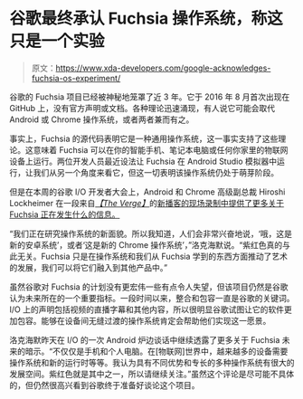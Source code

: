 # 谷歌最终承认 Fuchsia 操作系统，称这只是一个实验

> 原文：<https://www.xda-developers.com/google-acknowledges-fuchsia-os-experiment/>

谷歌的 Fuchsia 项目已经被神秘地笼罩了近 3 年。它于 2016 年 8 月首次出现在 GitHub 上，没有官方声明或文档。各种理论迅速涌现，有人说它可能会取代 Android 或 Chrome 操作系统，或者两者兼而有之。

事实上，Fuchsia 的源代码表明它是一种通用操作系统，这一事实支持了这些理论。这意味着 Fuchsia 可以在你的智能手机、笔记本电脑或任何你家里的物联网设备上运行。两位开发人员最近设法让 Fuchsia 在 Android Studio 模拟器中运行，让我们从另一个角度来看它，但这一切表明该操作系统仍处于萌芽阶段。

但是在本周的谷歌 I/O 开发者大会上，Android 和 Chrome 高级副总裁 Hiroshi Lockheimer 在一段来自[*【The Verge】*](https://www.theverge.com/2019/5/9/18563521/google-fuchsia-os-android-chrome-hiroshi-lockheimer-secrets-revealed)的[新播客的现场录制中提供了更多关于 Fuchsia 正在发生什么的信息。](https://www.theverge.com/2019/5/9/18563254/google-io-2019-pixel-3a-android-q-chromebook-nest-vergecast-live)

“我们正在研究操作系统的新面貌。所以我知道，人们会非常兴奋地说，‘哦，这是新的安卓系统’，或者‘这是新的 Chrome 操作系统’，”洛克海默说。“紫红色真的与此无关。Fuchsia 只是在操作系统和我们从 Fuchsia 学到的东西方面推动了艺术的发展，我们可以将它们融入到其他产品中。”

虽然谷歌对 Fuchsia 的计划没有更宏伟一些有点令人失望，但该项目仍然是谷歌认为未来所在的一个重要指标。一段时间以来，整合和包容一直是谷歌的关键词。I/O 上的声明包括视频的直播字幕和其他内容，所以很明显谷歌试图让它的软件更加包容。能够在设备间无缝过渡的操作系统肯定会帮助他们实现这一愿景。

洛克海默昨天在 I/O 的一次 Android 炉边谈话中继续透露了更多关于 Fuchsia 未来的暗示。“不仅仅是手机和个人电脑。在[物联网]世界中，越来越多的设备需要操作系统和新的运行时等等。我认为具有不同优势和专长的多种操作系统有很大的发展空间。紫红色就是其中之一，所以请继续关注。”虽然这个评论是尽可能不具体的，但仍然很高兴看到谷歌终于准备好谈论这个项目。